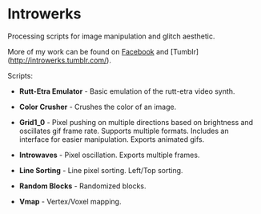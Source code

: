 # Introwerks
Processing scripts for image manipulation and glitch aesthetic.

More of my work can be found on [Facebook](https://www.facebook.com/introwerks) and [Tumblr]
(http://introwerks.tumblr.com/).

Scripts:

* **Rutt-Etra Emulator** - Basic emulation of the rutt-etra video synth.

* **Color Crusher** - Crushes the color of an image.

* **Grid1_0** - Pixel pushing on multiple directions based on brightness and oscillates gif frame rate. Supports multiple formats. Includes an interface for easier manipulation. Exports animated gifs. 

* **Introwaves** - Pixel oscillation. Exports multiple frames.

* **Line Sorting** - Line pixel sorting. Left/Top sorting.

* **Random Blocks** - Randomized blocks.

* **Vmap** - Vertex/Voxel mapping. 


